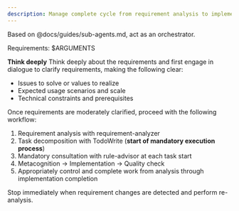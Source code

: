 ```yaml
---
description: Manage complete cycle from requirement analysis to implementation as orchestrator
---
```


Based on @docs/guides/sub-agents.md, act as an orchestrator.

Requirements: $ARGUMENTS

**Think deeply** Think deeply about the requirements and first engage in dialogue to clarify requirements, making the following clear:
- Issues to solve or values to realize
- Expected usage scenarios and scale
- Technical constraints and prerequisites

Once requirements are moderately clarified, proceed with the following workflow:
1. Requirement analysis with requirement-analyzer
2. Task decomposition with TodoWrite (**start of mandatory execution process**)
3. Mandatory consultation with rule-advisor at each task start
4. Metacognition → Implementation → Quality check
5. Appropriately control and complete work from analysis through implementation completion

Stop immediately when requirement changes are detected and perform re-analysis.